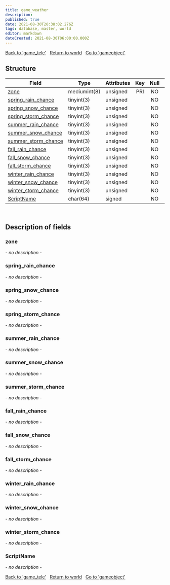 ```yaml
---
title: game_weather
description: 
published: true
date: 2021-08-30T20:38:02.276Z
tags: database, master, world
editor: markdown
dateCreated: 2021-08-30T06:00:00.000Z
---
```


<a href="https://trinitycore.info/en/database/master/world/game_tele" class="mt-5 v-btn v-btn--depressed v-btn--flat v-btn--outlined theme--light v-size--default darkblue--text text--lighten-3"><span class="v-btn__content"><i aria-hidden="true" class="v-icon notranslate v-icon--left mdi mdi-arrow-left theme--light"></i><span>Back to 'game_tele'</span></span></a>&nbsp;&nbsp;&nbsp;<a href="https://trinitycore.info/en/database/master/world/home" class="mt-5 v-btn v-btn--depressed v-btn--flat v-btn--outlined theme--light v-size--default darkblue--text text--lighten-3"><span class="v-btn__content"><i aria-hidden="true" class="v-icon notranslate v-icon--left mdi mdi-home-outline theme--light"></i><span>Return to world</span></span></a>&nbsp;&nbsp;&nbsp;<a href="https://trinitycore.info/en/database/master/world/gameobject" class="mt-5 v-btn v-btn--depressed v-btn--flat v-btn--outlined theme--light v-size--default darkblue--text text--lighten-3"><span class="v-btn__content"><span>Go to 'gameobject'</span><i aria-hidden="true" class="v-icon notranslate v-icon--right mdi mdi-arrow-right theme--light"></i></span></a>

## Structure

| Field | Type | Attributes | Key | Null | Default | Extra | Comment |
| --- | --- | --- | :---: | :---: | --- | --- | --- |
| [zone](#zone) | mediumint(8) | unsigned | PRI | NO | 0 |  |  |
| [spring_rain_chance](#spring_rain_chance) | tinyint(3) | unsigned |  | NO | 25 |  |  |
| [spring_snow_chance](#spring_snow_chance) | tinyint(3) | unsigned |  | NO | 25 |  |  |
| [spring_storm_chance](#spring_storm_chance) | tinyint(3) | unsigned |  | NO | 25 |  |  |
| [summer_rain_chance](#summer_rain_chance) | tinyint(3) | unsigned |  | NO | 25 |  |  |
| [summer_snow_chance](#summer_snow_chance) | tinyint(3) | unsigned |  | NO | 25 |  |  |
| [summer_storm_chance](#summer_storm_chance) | tinyint(3) | unsigned |  | NO | 25 |  |  |
| [fall_rain_chance](#fall_rain_chance) | tinyint(3) | unsigned |  | NO | 25 |  |  |
| [fall_snow_chance](#fall_snow_chance) | tinyint(3) | unsigned |  | NO | 25 |  |  |
| [fall_storm_chance](#fall_storm_chance) | tinyint(3) | unsigned |  | NO | 25 |  |  |
| [winter_rain_chance](#winter_rain_chance) | tinyint(3) | unsigned |  | NO | 25 |  |  |
| [winter_snow_chance](#winter_snow_chance) | tinyint(3) | unsigned |  | NO | 25 |  |  |
| [winter_storm_chance](#winter_storm_chance) | tinyint(3) | unsigned |  | NO | 25 |  |  |
| [ScriptName](#scriptname) | char(64) | signed |  | NO | '' |  |  |
&nbsp;
## Description of fields

### zone
*- no description -*
&nbsp;

### spring_rain_chance
*- no description -*
&nbsp;

### spring_snow_chance
*- no description -*
&nbsp;

### spring_storm_chance
*- no description -*
&nbsp;

### summer_rain_chance
*- no description -*
&nbsp;

### summer_snow_chance
*- no description -*
&nbsp;

### summer_storm_chance
*- no description -*
&nbsp;

### fall_rain_chance
*- no description -*
&nbsp;

### fall_snow_chance
*- no description -*
&nbsp;

### fall_storm_chance
*- no description -*
&nbsp;

### winter_rain_chance
*- no description -*
&nbsp;

### winter_snow_chance
*- no description -*
&nbsp;

### winter_storm_chance
*- no description -*
&nbsp;

### ScriptName
*- no description -*
&nbsp;

<a href="https://trinitycore.info/en/database/master/world/game_tele" class="mt-5 v-btn v-btn--depressed v-btn--flat v-btn--outlined theme--light v-size--default darkblue--text text--lighten-3"><span class="v-btn__content"><i aria-hidden="true" class="v-icon notranslate v-icon--left mdi mdi-arrow-left theme--light"></i><span>Back to 'game_tele'</span></span></a>&nbsp;&nbsp;&nbsp;<a href="https://trinitycore.info/en/database/master/world/home" class="mt-5 v-btn v-btn--depressed v-btn--flat v-btn--outlined theme--light v-size--default darkblue--text text--lighten-3"><span class="v-btn__content"><i aria-hidden="true" class="v-icon notranslate v-icon--left mdi mdi-home-outline theme--light"></i><span>Return to world</span></span></a>&nbsp;&nbsp;&nbsp;<a href="https://trinitycore.info/en/database/master/world/gameobject" class="mt-5 v-btn v-btn--depressed v-btn--flat v-btn--outlined theme--light v-size--default darkblue--text text--lighten-3"><span class="v-btn__content"><span>Go to 'gameobject'</span><i aria-hidden="true" class="v-icon notranslate v-icon--right mdi mdi-arrow-right theme--light"></i></span></a>

